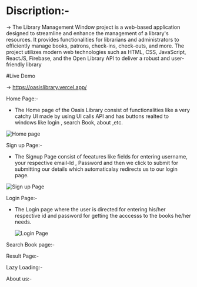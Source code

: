 


# Discription:-

-> The Library Management Window project is a web-based application designed to streamline and enhance the management of a library's resources. It provides functionalities for librarians and administrators to efficiently manage books, patrons, check-ins, check-outs, and more. The project utilizes modern web technologies such as HTML, CSS, JavaScript, ReactJS, Firebase, and the Open Library API to deliver a robust and user-friendly library 

#Live Demo

-> https://oasislibrary.vercel.app/

Home Page:- 

- The Home page of the Oasis Library consist of functionalities like a very catchy UI made by using UI calls API and has buttons realted to windows like login , search Book, about ,etc.
  
![Home page](https://github.com/Aniwesh20/OasisLib/assets/96642963/cc83f167-04d8-40d0-9a38-1d6ef3290293)


Sign up Page:-

- The Signup Page consist of feeatures like fields for entering username, your respective email-Id , Password and then we click to submit for submitting our details which automaticalay redirects us to our login page.
  
![Sign up Page](https://github.com/Aniwesh20/OasisLib/assets/96642963/19e28fd3-041e-46f0-a214-73851e98feca)







Login Page:-

- The Login page where the user is directed for entering his/her respective id and password for getting the acccesss to the books he/her  needs.


   ![Login Page](https://github.com/Aniwesh20/OasisLib/assets/96642963/1898c8f6-ce0a-4cd2-bc03-38da9a786219)


Search Book page:-




Result Page:-



Lazy Loading:-



About us:-









